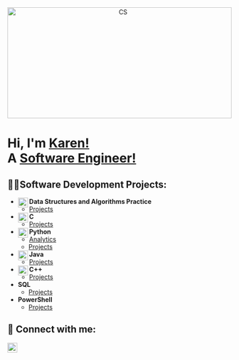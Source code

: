 <div style="text-align: center; width: 100%; max-width: 1200px; margin: 0 auto;">
  <img alt="CS" src="https://github.com/user-attachments/assets/4701c36f-491a-4894-87f2-aa9bff12f1c0" style="width: 100%; height: 250px; object-fit: cover;"/>
</div>

<h1>Hi, I'm <a href="https://www.linkedin.com/in/karen-m-ross/">Karen!</a> <br/>A <a href="https://github.com/mm1m5">Software Engineer!</a></h1>

<h2>👨‍💻Software Development Projects:</h2>

- <img align="left" alt="Data&Algo Logo" width="22px" src="https://github.com/user-attachments/assets/9620ef84-3d30-4891-9140-eca90632528b"/><b>Data Structures and Algorithms Practice</b>
  - <a href="https://github.com/mm1m5/Data">Projects</a>
- <img align="left" alt="C Logo" width="22px" src="https://github.com/user-attachments/assets/5836d714-184d-4647-af3b-25a8350f8c1f"/><b>C</b>
  - <a href="https://github.com/mm1m5/C">Projects</a>
- <img align="left" alt="Python Logo" width="22px" src="https://github.com/user-attachments/assets/a25a7bfc-fe72-4046-8871-0c0ab6683831"/><b>Python</b>
  - <a href="https://github.com/mm1m5/srt">Analytics</a>
  - <a href="https://github.com/mm1m5/Python">Projects</a>
- <img align="left" alt="Java Logo" width="22px" src="https://github.com/user-attachments/assets/e735cb97-556f-425d-8bfe-f0b941ba5397"/><b>Java</b>
  - <a href="https://github.com/mm1m5/Java">Projects</a>
- <img align="left" alt="C++ Logo" width="22px" src="https://github.com/user-attachments/assets/6c974c23-ecb7-4b0e-97c8-5cd02d989db4"/><b>C++</b>
  - <a href="https://github.com/mm1m5/CPlus">Projects</a>
- <b>SQL</b>
  - <a href="https://github.com/mm1m5/SQL">Projects</a>
- <b>PowerShell</b>
  - <a href="https://github.com/mm1m5/PowerShell">Projects</a>

<h2> 🤳 Connect with me:</h2>

[<img align="center" alt="LinkedIn" width="22px" src="https://cdn.jsdelivr.net/npm/simple-icons@v3/icons/linkedin.svg"/>][linkedin]

[linkedin]: https://www.linkedin.com/in/karen-m-ross/
